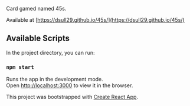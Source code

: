 Card gamed named 45s. 

Available at [https://dsull29.github.io/45s/](https://dsull29.github.io/45s/)

## Available Scripts

In the project directory, you can run:

### `npm start`

Runs the app in the development mode.\
Open [http://localhost:3000](http://localhost:3000) to view it in the browser.


This project was bootstrapped with [Create React App](https://github.com/facebook/create-react-app).

